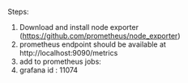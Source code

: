 Steps:

1. Download and install node exporter (https://github.com/prometheus/node_exporter)
2. prometheus endpoint should be available at http://localhost:9090/metrics
3. add to prometheus jobs:
4. grafana id : 11074